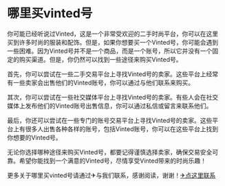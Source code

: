 # 哪里买vinted号

你可能已经听说过Vinted，这是一个非常受欢迎的二手时尚平台，你可以在这里买到许多时尚的服装和配饰。但是，如果你想要买一个Vinted号，你可能会遇到一些困难。因为Vinted号并不是一个商品，而是一个账号，所以它并没有一个固定的购买渠道。但是，你仍然可以找到一些途径来购买Vinted号。

首先，你可以尝试在一些二手交易平台上寻找Vinted号的卖家。这些平台上经常有一些卖家会出售他们的Vinted账号，你可以通过与他们联系来购买。

其次，你可以尝试在一些社交媒体平台上寻找Vinted号的卖家。有些人会在社交媒体上发布他们的Vinted账号出售信息，你可以通过私信或留言来联系他们。

最后，你还可以尝试在一些专门的账号交易平台上寻找Vinted号的卖家。这些平台上有很多人出售各种各样的账号，包括Vinted账号，你可以在这些平台上找到你想要的Vinted号。

无论你选择哪种途径来购买Vinted号，都要记得谨慎选择卖家，确保交易安全可靠。希望你能找到一个满意的Vinted号，尽情享受Vinted带来的时尚乐趣！

更多关于哪里买vinted号请通过✈与我们联系，感谢阅读，谢谢！[✈点这里联系](https://b.k02.cc)
